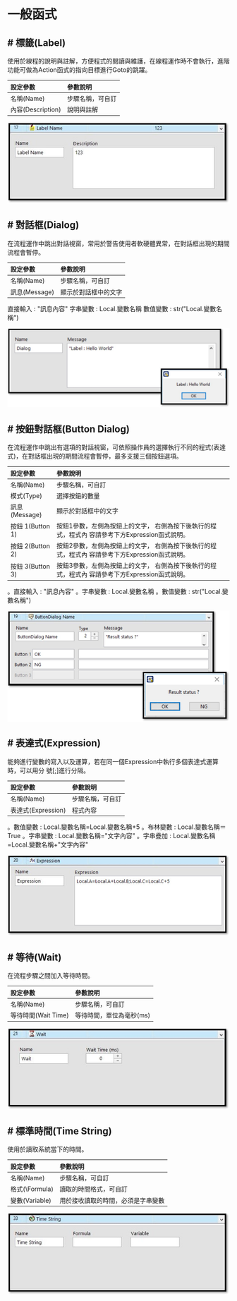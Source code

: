 # 一般函式

## \# 標籤\(Label\)

使用於線程的說明與註解，方便程式的閱讀與維護，在線程運作時不會執行，進階功能可做為Action函式的指向目標進行Goto的跳躍。

| 設定參數 | 參數說明 |
| :--- | :--- |
| 名稱\(Name\) | 步驟名稱，可自訂 |
| 內容\(Description\) | 說明與註解 |

![](../../../.gitbook/assets/label.jpg)

## \# 對話框\(Dialog\)

在流程運作中跳出對話視窗，常用於警告使用者軟硬體異常，在對話框出現的期間流程會暫停。

| 設定參數 | 參數說明 |
| :--- | :--- |
| 名稱\(Name\) | 步驟名稱，可自訂 |
| 訊息\(Message\) | 顯示於對話框中的文字 |

直接輸入 : "訊息內容"
字串變數 : Local.變數名稱
數值變數 : str("Local.變數名稱")

![](../../../.gitbook/assets/dialog.jpg)

## \# 按鈕對話框\(Button Dialog\)

在流程運作中跳出有選項的對話視窗，可依照操作員的選擇執行不同的程式\(表達式\)，在對話框出現的期間流程會暫停，最多支援三個按鈕選項。

| 設定參數 | 參數說明 |
| :--- | :--- |
| 名稱\(Name\) | 步驟名稱，可自訂 |
| 模式\(Type\) | 選擇按鈕的數量 |
| 訊息\(Message\) | 顯示於對話框中的文字 |
| 按鈕 1\(Button 1\) | 按鈕1參數，左側為按鈕上的文字， 右側為按下後執行的程式，程式內 容請參考下方Expression函式說明。 |
| 按鈕 2\(Button 2\) | 按鈕2參數，左側為按鈕上的文字， 右側為按下後執行的程式，程式內 容請參考下方Expression函式說明。 |
| 按鈕 3\(Button 3\) | 按鈕3參數，左側為按鈕上的文字， 右側為按下後執行的程式，程式內 容請參考下方Expression函式說明。 |

。直接輸入 : "訊息內容"
。字串變數 : Local.變數名稱
。數值變數 : str("Local.變數名稱")

![](../../../.gitbook/assets/button-dialog.jpg)

## \# 表達式\(Expression\)

能夠進行變數的寫入以及運算，若在同一個Expression中執行多個表達式運算時，可以用分 號\[;\]進行分隔。

| 設定參數 | 參數說明 |
| :--- | :--- |
| 名稱\(Name\) | 步驟名稱，可自訂 |
| 表達式\(Expression\) | 程式內容 |

。數值變數 : Local.變數名稱=Local.變數名稱+5
。布林變數 : Local.變數名稱＝True
。字串變數 : Local.變數名稱="文字內容"
。字串疊加 : Local.變數名稱=Local.變數名稱+"文字內容"

![](../../../.gitbook/assets/expression.jpg)

## \# 等待\(Wait\)

在流程步驟之間加入等待時間。

| 設定參數 | 參數說明 |
| :--- | :--- |
| 名稱\(Name\) | 步驟名稱，可自訂 |
| 等待時間\(Wait Time\) | 等待時間，單位為毫秒\(ms\) |

![](../../../.gitbook/assets/waittime.jpg)

## \# 標準時間\(Time String\)

使用於讀取系統當下的時間。

| 設定參數 | 參數說明 |
| :--- | :--- |
| 名稱\(Name\) | 步驟名稱，可自訂 |
| 格式\(\Formula) | 讀取的時間格式，可自訂 |
| 變數\(Variable\) | 用於接收讀取的時間，必須是字串變數 |

![](../../../.gitbook/assets/timestring.jpg)
